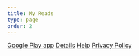 ```yaml
---
title: My Reads
type: page
order: 2
---
```


[Google Play app][myreads-google-play]
[Details][details]
[Help][help]
[Privacy Policy][privacy-policy]

[myreads-google-play]: https://play.google.com/store/apps/details?id=com.espressoprogrammer.myreads
[details]: /my-reads/details
[help]: /my-reads/help
[privacy-policy]: /my-reads/privacy-policy